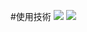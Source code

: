 #使用技術
  <img src="https://img.shields.io/badge/-Django-092E20.svg?logo=django&style=for-the-badge">
  <img src="https://img.shields.io/badge/-Python-F2C63C.svg?logo=python&style=for-the-badge">
